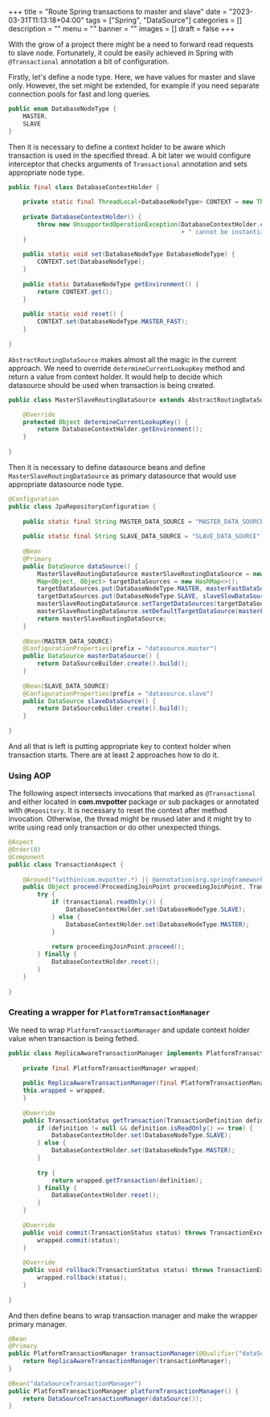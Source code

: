 +++
title = "Route Spring transactions to master and slave"
date = "2023-03-31T11:13:18+04:00"
tags = ["Spring", "DataSource"]
categories = []
description = ""
menu = ""
banner = ""
images = []
draft = false
+++

With the grow of a project there might be a need to forward read requests to slave node. Fortunately, it could be easily achieved in Spring with `@Transactional` annotation a bit of configuration.

Firstly, let's define a node type. Here, we have values for master and slave only. However, the set might be extended, for example if you need separate connection pools for fast and long queries.

```java
public enum DatabaseNodeType {  
    MASTER,  
    SLAVE
}
```

Then it is necessary to define a context holder to be aware which transaction is used in the specified thread. A bit later we would configure interceptor that checks arguments of `Transactional` annotation and sets appropriate node type.

```java
public final class DatabaseContextHolder {  
  
    private static final ThreadLocal<DatabaseNodeType> CONTEXT = new ThreadLocal<>();  
  
    private DatabaseContextHolder() {  
        throw new UnsupportedOperationException(DatabaseContextHolder.class.getSimpleName()  
                                                + " cannot be instantiated");  
    }  
  
    public static void set(DatabaseNodeType DatabaseNodeType) {  
        CONTEXT.set(DatabaseNodeType);  
    }  
  
    public static DatabaseNodeType getEnvironment() {  
        return CONTEXT.get();  
    }  
  
    public static void reset() {  
        CONTEXT.set(DatabaseNodeType.MASTER_FAST);  
    }  
  
}
```

`AbstractRoutingDataSource` makes almost all the magic in the current approach. We need to override `determineCurrentLookupKey` method and return a value from context holder. It would help to decide which datasource should be used when transaction is being created.

```java
public class MasterSlaveRoutingDataSource extends AbstractRoutingDataSource {  

    @Override  
    protected Object determineCurrentLookupKey() {  
        return DatabaseContextHolder.getEnvironment();  
    }  
 
}
```

Then it is necessary to define datasource beans and define `MasterSlaveRoutingDataSource` as primary datasource that would use appropriate datasource node type.

```java
@Configuration  
public class JpaRepositoryConfiguration {  
  
    public static final String MASTER_DATA_SOURCE = "MASTER_DATA_SOURCE";  
  
    public static final String SLAVE_DATA_SOURCE = "SLAVE_DATA_SOURCE";  
    
    @Bean  
    @Primary    
    public DataSource dataSource() {  
        MasterSlaveRoutingDataSource masterSlaveRoutingDataSource = new MasterSlaveRoutingDataSource();  
        Map<Object, Object> targetDataSources = new HashMap<>();  
        targetDataSources.put(DatabaseNodeType.MASTER, masterFastDataSource());  
        targetDataSources.put(DatabaseNodeType.SLAVE, slaveSlowDataSource());  
        masterSlaveRoutingDataSource.setTargetDataSources(targetDataSources);  
        masterSlaveRoutingDataSource.setDefaultTargetDataSource(masterFastDataSource());  
        return masterSlaveRoutingDataSource;  
    }  
  
    @Bean(MASTER_DATA_SOURCE)  
    @ConfigurationProperties(prefix = "datasource.master")  
    public DataSource masterDataSource() {  
        return DataSourceBuilder.create().build();  
    }  
  
    @Bean(SLAVE_DATA_SOURCE)  
    @ConfigurationProperties(prefix = "datasource.slave")  
    public DataSource slaveDataSource() {  
        return DataSourceBuilder.create().build();  
    }  
  
}
```

And all that is left is putting appropriate key to context holder when transaction starts. There are at least 2 approaches how to do it.

### Using AOP

The following aspect intersects invocations that marked as `@Transactional` and either located in **com.mvpotter** package or sub packages or annotated with `@Repository`. It is necessary to reset the context after method invocation. Otherwise, the thread might be reused later and it might try to write using read only transaction or do other unexpected things.

```java
@Aspect  
@Order(0)  
@Component  
public class TransactionAspect {  
  
    @Around("(within(com.mvpotter.*) || @annotation(org.springframework.stereotype.Repository)) && @annotation(transactional)")  
    public Object proceed(ProceedingJoinPoint proceedingJoinPoint, Transactional transactional) throws Throwable {  
        try {  
            if (transactional.readOnly()) {  
                DatabaseContextHolder.set(DatabaseNodeType.SLAVE);  
            } else { 
                DatabaseContextHolder.set(DatabaseNodeType.MASTER);  
            }  
            
            return proceedingJoinPoint.proceed();  
        } finally {  
            DatabaseContextHolder.reset();  
        }  
    }  
  
}
```

### Creating a wrapper for `PlatformTransactionManager`

We need to wrap `PlatformTransactionManager` and update context holder value when transaction is being fethed.

```java
public class ReplicaAwareTransactionManager implements PlatformTransactionManager {  
  
    private final PlatformTransactionManager wrapped;  
      
    public ReplicaAwareTransactionManager(final PlatformTransactionManager wrapped) {  
    this.wrapped = wrapped;  
    }  
      
    @Override  
    public TransactionStatus getTransaction(TransactionDefinition definition) {  
        if (definition != null && definition.isReadOnly() == true) {  
            DatabaseContextHolder.set(DatabaseNodeType.SLAVE);  
        } else {  
            DatabaseContextHolder.set(DatabaseNodeType.MASTER);  
        }  
      
        try {  
            return wrapped.getTransaction(definition);  
        } finally {  
            DatabaseContextHolder.reset();  
        }  
    }  
  
    @Override  
    public void commit(TransactionStatus status) throws TransactionException { 
        wrapped.commit(status);  
    }  
      
    @Override  
    public void rollback(TransactionStatus status) throws TransactionException {  
        wrapped.rollback(status);  
    }  
  
}
```

And then define beans to wrap transaction manager and make the wrapper primary manager.

```java
@Bean  
@Primary  
public PlatformTransactionManager transactionManager(@Qualifier("dataSourceTransactionManager") PlatformTransactionManager transactionManager) {  
    return ReplicaAwareTransactionManager(transactionManager);  
}  
  
@Bean("dataSourceTransactionManager")  
public PlatformTransactionManager platformTransactionManager() {  
    return DataSourceTransactionManager(dataSource());  
}
```
